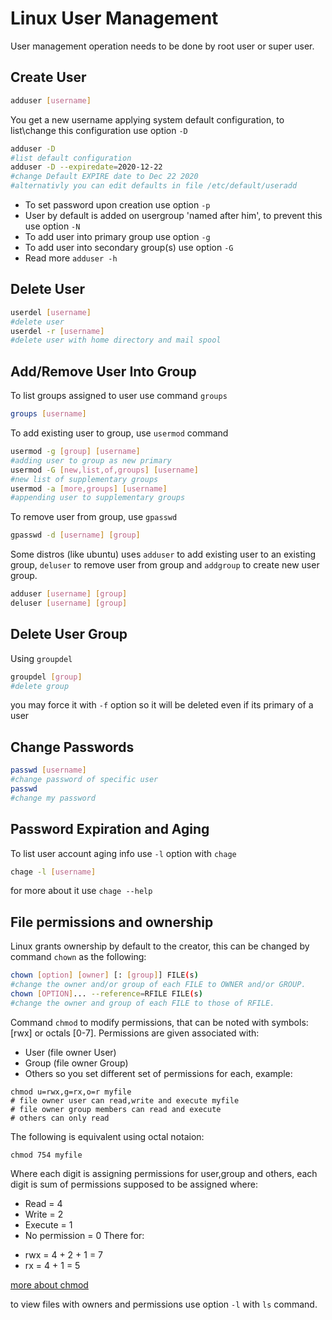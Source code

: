 # Linux User Management

User management operation needs to be done by root user or super user.

## Create User

```bash
adduser [username]
```
You get a new username applying system default configuration, to list\change this configuration use option `-D`
```bash
adduser -D
#list default configuration
adduser -D --expiredate=2020-12-22
#change Default EXPIRE date to Dec 22 2020
#alternativly you can edit defaults in file /etc/default/useradd
```
* To set password upon creation use option `-p`
* User by default is added on usergroup 'named after him', to prevent this use option `-N`
* To add user into primary group use option `-g`
* To add user into secondary group(s) use option `-G`
* Read more `adduser -h`

## Delete User

```bash
userdel [username]
#delete user
userdel -r [username]
#delete user with home directory and mail spool
```

## Add/Remove User Into Group

To list groups assigned to user use command `groups`
```bash
groups [username]
```
To add existing user to group, use `usermod` command
```bash
usermod -g [group] [username]
#adding user to group as new primary
usermod -G [new,list,of,groups] [username]
#new list of supplementary groups
usermod -a [more,groups] [username]
#appending user to supplementary groups
```
To remove user from group, use `gpasswd`
```bash
gpasswd -d [username] [group]
```
Some distros (like ubuntu) uses `adduser` to add existing user to an existing group, `deluser` to remove user from group and `addgroup` to create new user group.
```bash
adduser [username] [group]
deluser [username] [group]
```

## Delete User Group

Using `groupdel`
```bash
groupdel [group]
#delete group
```
you may force it with `-f` option so it will be deleted even if its primary of a user

## Change Passwords

```bash
passwd [username]
#change password of specific user
passwd
#change my password
```

## Password Expiration and Aging

To list user account aging info use `-l` option with `chage`
```bash
chage -l [username]
```
for more about it use `chage --help`

## File permissions and ownership

Linux grants ownership by default to the creator, this can be changed by command `chown` as the following:
```bash
chown [option] [owner] [: [group]] FILE(s)
#change the owner and/or group of each FILE to OWNER and/or GROUP.
chown [OPTION]... --reference=RFILE FILE(s)
#change the owner and group of each FILE to those of RFILE.
```

Command `chmod` to modify permissions, that can be noted with symbols: [rwx] or octals [0-7]. Permissions are given associated with:
* User (file owner User)
* Group (file owner Group)
* Others
so you set different set of permissions for each, example:
```shell
chmod u=rwx,g=rx,o=r myfile
# file owner user can read,write and execute myfile
# file owner group members can read and execute
# others can only read
```
The following is equivalent using octal notaion:
```shell
chmod 754 myfile
```
Where each digit is assigning permissions for user,group and others, each digit is sum of permissions supposed to be assigned where:
* Read = 4
* Write = 2
* Execute = 1
* No permission = 0
There for:
- rwx = 4 + 2 + 1 = 7
- rx = 4 + 1 = 5

[more about chmod](https://www.computerhope.com/unix/uchmod.htm)

to view files with owners and permissions use option `-l` with `ls` command.